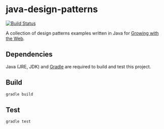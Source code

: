 # java-design-patterns

[![Build Status](https://travis-ci.org/gwtw/java-design-patterns.svg?branch=master)](https://travis-ci.org/gwtw/java-design-patterns)

A collection of design patterns examples written in Java for [Growing with the Web][1].



## Dependencies

Java (JRE, JDK) and [Gradle](https://gradle.org/) are required to build and test this project.



## Build

```bash
gradle build
```



## Test

```bash
gradle test
```



[1]: http://www.growingwiththeweb.com

